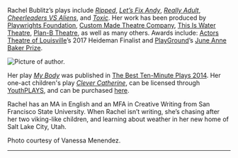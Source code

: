 
Rachel Bublitz’s plays include [*Ripped*](https://newplayexchange.org/plays/70552/ripped), [*Let’s Fix Andy*](https://newplayexchange.org/plays/119863/lets-fix-andy), [*Really Adult*](https://newplayexchange.org/plays/116343/really-adult), [*Cheerleaders VS Aliens*](https://newplayexchange.org/plays/119869/cheerleaders-vs-aliens), and [*Toxic*](https://newplayexchange.org/plays/123895/toxic). Her work has been produced by [Playwrights Foundation](http://playwrightsfoundation.org/), [Custom Made Theatre Company](https://www.custommade.org/), [This Is Water Theatre](http://thisiswatertheatre.com/), [Plan-B Theatre](http://planbtheatre.org/), as well as many others. Awards include: [Actors Theatre of Louisville](https://actorstheatre.org/)’s 2017 Heideman Finalist and [PlayGround](http://playground-sf.org/commissioning.shtml)’s [June Anne Baker Prize](http://playground-sf.org/commissioning.shtml).  

![Picture of author.](/images/RachelBublitzheadshot.jpg)

Her play [*My Body*](https://newplayexchange.org/plays/2541/my-body) was published in [The Best Ten-Minute Plays 2014](http://www.amazon.com/Best-Ten-Minute-Plays-2014-Minute/dp/1575258862). Her one-act children's play [*Clever Catherine*](https://newplayexchange.org/plays/2551/clever-catherine), can be licensed through [YouthPLAYS](http://youthplays.com/play_details.php?play_id=330), and can be purchased [here](http://smile.amazon.com/Clever-Catherine-Rachel-Bublitz/dp/1620883139/ref=sr_1_fkmr0_1?ie=UTF8&qid=1444837017&sr=8-1-fkmr0&keywords=cleaver+catherine+bublitz).

Rachel has an MA in English and an MFA in Creative Writing from San Francisco State University. When Rachel isn’t writing, she’s chasing after her two viking-like children, and learning about weather in her new home of Salt Lake City, Utah.

Photo courtesy of Vanessa Menendez.

---

